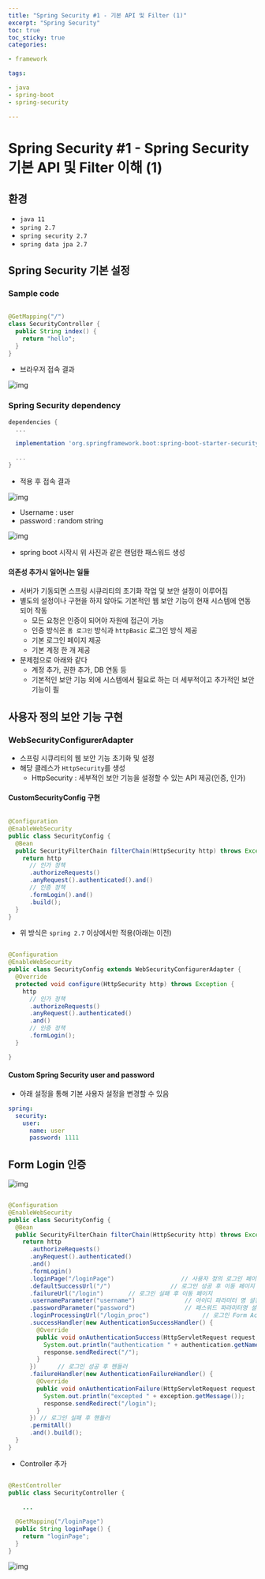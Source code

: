 ```yaml
---
title: "Spring Security #1 - 기본 API 및 Filter (1)"
excerpt: "Spring Security"
toc: true
toc_sticky: true
categories:

- framework

tags:

- java
- spring-boot
- spring-security

---
```


# Spring Security #1 - Spring Security 기본 API 및 Filter 이해 (1)

## 환경

- `java 11`
- `spring 2.7`
- `spring security 2.7`
- `spring data jpa 2.7`

## Spring Security 기본 설정

### Sample code

```java

@GetMapping("/")
class SecurityController {
  public String index() {
    return "hello";
  }
}
```

- 브라우저 접속 결과

![img]({{site.url}}/assets/images/spring_security/01/no_security_request.png)

### Spring Security dependency

```groovy
dependencies {
  ...

  implementation 'org.springframework.boot:spring-boot-starter-security'

  ...
}
```

- 적용 후 접속 결과

![img]({{site.url}}/assets/images/spring_security/01/apply_security_request.png)

- Username : user
- password : random string

![img]({{site.url}}/assets/images/spring_security/01/apply_security_request_password.png)

- spring boot 시작시 위 사진과 같은 랜덤한 패스워드 생성

#### 의존성 추가시 일어나는 일들

- 서버가 기동되면 스프링 시큐리티의 초기화 작업 및 보안 설정이 이루어짐
- 별도의 설정이나 구현을 하지 않아도 기본적인 웹 보안 기능이 현재 시스템에 연동되어 작동
  - 모든 요청은 인증이 되어야 자원에 접근이 가능
  - 인증 방식은 `폼 로그인` 방식과 `httpBasic` 로그인 방식 제공
  - 기본 로그인 페이지 제공
  - 기본 계정 한 개 제공
- 문제점으로 아래와 같다
  - 계정 추가, 권한 추가, DB 연동 등
  - 기본적인 보안 기능 외에 시스템에서 필요로 하는 더 세부적이고 추가적인 보안기능이 필

## 사용자 정의 보안 기능 구현

### WebSecurityConfigurerAdapter

- 스프링 시큐리티의 웹 보안 기능 초기화 및 설정
- 해당 클레스가 `HttpSecurity`를 생성
  - HttpSecurity : 세부적인 보안 기능을 설정할 수 있는 API 제공(인증, 인가)

#### CustomSecurityConfig 구현

```java

@Configuration
@EnableWebSecurity
public class SecurityConfig {
  @Bean
  public SecurityFilterChain filterChain(HttpSecurity http) throws Exception {
    return http
      // 인가 정책
      .authorizeRequests()
      .anyRequest().authenticated().and()
      // 인증 정책
      .formLogin().and()
      .build();
  }
}
```

- 위 방식은 `spring 2.7` 이상에서만 적용(아래는 이전)

```java

@Configuration
@EnableWebSecurity
public class SecurityConfig extends WebSecurityConfigurerAdapter {
  @Override
  protected void configure(HttpSecurity http) throws Exception {
    http
      // 인가 정책
      .authorizeRequests()
      .anyRequest().authenticated()
      .and()
      // 인증 정책
      .formLogin();
  }

}
```

#### Custom Spring Security user and password

- 아래 설정을 통해 기본 사용자 설정을 변경할 수 있음

```yaml
spring:
  security:
    user:
      name: user
      password: 1111
```

## Form Login 인증

![img]({{site.url}}/assets/images/spring_security/01/form_log_in.png)

```java

@Configuration
@EnableWebSecurity
public class SecurityConfig {
  @Bean
  public SecurityFilterChain filterChain(HttpSecurity http) throws Exception {
    return http
      .authorizeRequests()
      .anyRequest().authenticated()
      .and()
      .formLogin()
      .loginPage("/loginPage")                   // 사용자 정의 로그인 페이
      .defaultSuccessUrl("/")                 // 로그인 성공 후 이동 페이지
      .failureUrl("/login")       // 로그인 실패 후 이동 페이지
      .usernameParameter("username")              // 아이디 파라미터 명 설정
      .passwordParameter("password")              // 패스워드 파라미터명 설정
      .loginProcessingUrl("/login_proc")               // 로그인 Form Action URL
      .successHandler(new AuthenticationSuccessHandler() {
        @Override
        public void onAuthenticationSuccess(HttpServletRequest request, HttpServletResponse response, Authentication authentication) throws IOException, ServletException {
          System.out.println("authentication " + authentication.getName());
          response.sendRedirect("/");
        }
      })      // 로그인 성공 후 헨들러
      .failureHandler(new AuthenticationFailureHandler() {
        @Override
        public void onAuthenticationFailure(HttpServletRequest request, HttpServletResponse response, AuthenticationException exception) throws IOException, ServletException {
          System.out.println("excepted " + exception.getMessage());
          response.sendRedirect("/login");
        }
      }) // 로그인 실패 후 핸들러
      .permitAll()
      .and().build();
  }
}
```

- Controller 추가

```java

@RestController
public class SecurityController {
    
    ...

  @GetMapping("/loginPage")
  public String loginPage() {
    return "loginPage";
  }
}

```

![img]({{site.url}}/assets/images/spring_security/01/login_page_url.png)
